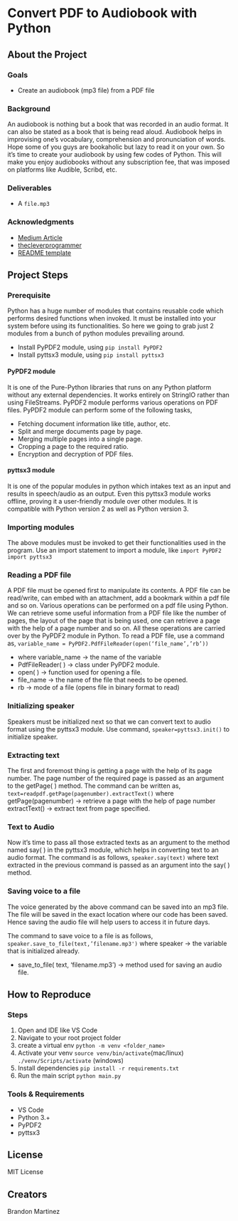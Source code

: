 # Convert PDF to Audiobook with Python
## About the Project
### Goals
- Create an audiobook (mp3 file) from a PDF file

### Background
An audiobook is nothing but a book that was recorded in an audio format. It can also be stated as a book that is being read aloud. Audiobook helps in improvising one’s vocabulary, comprehension and pronunciation of words. Hope some of you guys are bookaholic but lazy to read it on your own. So it’s time to create your audiobook by using few codes of Python. This will make you enjoy audiobooks without any subscription fee, that was imposed on platforms like Audible, Scribd, etc.
### Deliverables
- A `file.mp3`

### Acknowledgments
- [Medium Article](https://medium.com/analytics-vidhya/easy-way-to-build-an-audiobook-using-python-20fc7d6fb1af)
- [thecleverprogrammer](https://thecleverprogrammer.com/2020/10/22/create-an-audiobook-with-python/)
- [README template](https://github.com/ThompsonBethany01/Best-Practice)

## Project Steps
### Prerequisite
Python has a huge number of modules that contains reusable code which performs desired functions when invoked. It must be installed into your system before using its functionalities. So here we going to grab just 2 modules from a bunch of python modules prevailing around.
- Install PyPDF2 module, using
`pip install PyPDF2`
- Install pyttsx3 module, using
`pip install pyttsx3`

#### PyPDF2 module
It is one of the Pure-Python libraries that runs on any Python platform without any external dependencies. It works entirely on StringIO rather than using FileStreams. PyPDF2 module performs various operations on PDF files. PyPDF2 module can perform some of the following tasks,
- Fetching document information like title, author, etc.
- Split and merge documents page by page.
- Merging multiple pages into a single page.
- Cropping a page to the required ratio.
- Encryption and decryption of PDF files.

#### pyttsx3 module
It is one of the popular modules in python which intakes text as an input and results in speech/audio as an output. Even this pyttsx3 module works offline, proving it a user-friendly module over other modules. It is compatible with Python version 2 as well as Python version 3.

### Importing modules
The above modules must be invoked to get their functionalities used in the program. Use an import statement to import a module, like
`import PyPDF2`
`import pyttsx3`

### Reading a PDF file
A PDF file must be opened first to manipulate its contents. A PDF file can be read/write, can embed with an attachment, add a bookmark within a pdf file and so on. Various operations can be performed on a pdf file using Python. We can retrieve some useful information from a PDF file like the number of pages, the layout of the page that is being used, one can retrieve a page with the help of a page number and so on. All these operations are carried over by the PyPDF2 module in Python.
To read a PDF file, use a command as,
`variable_name = PyPDF2.PdfFileReader(open(‘file_name’,’rb’))`
- where variable_name → the name of the variable
- PdfFileReader( ) → class under PyPDF2 module.
- open( ) → function used for opening a file.
- file_name → the name of the file that needs to be opened.
- rb → mode of a file (opens file in binary format to read)

### Initializing speaker
Speakers must be initialized next so that we can convert text to audio format using the pyttsx3 module. Use command,
`speaker=pyttsx3.init()`
to initialize speaker.

### Extracting text
The first and foremost thing is getting a page with the help of its page number. The page number of the required page is passed as an argument to the getPage( ) method.
The command can be written as,
`text=readpdf.getPage(pagenumber).extractText()`
where getPage(pagenumber) → retrieve a page with the help of page number
extractText() → extract text from page specified.

### Text to Audio
Now it’s time to pass all those extracted texts as an argument to the method named say( ) in the pyttsx3 module, which helps in converting text to an audio format. The command is as follows,
`speaker.say(text)`
where text extracted in the previous command is passed as an argument into the say( ) method.

### Saving voice to a file
The voice generated by the above command can be saved into an mp3 file. The file will be saved in the exact location where our code has been saved. Hence saving the audio file will help users to access it in future days.

The command to save voice to a file is as follows,
`speaker.save_to_file(text,’filename.mp3')`
where speaker → the variable that is initialized already.
- save_to_file( text, ‘filename.mp3’) → method used for saving an audio file.

## How to Reproduce
### Steps
1. Open and IDE like VS Code
1. Navigate to your root project folder
1. create a virtual env `python -m venv <folder_name>`
1. Activate your venv `source venv/bin/activate`(mac/linux) `./venv/Scripts/activate` (windows)
1. Install dependencies `pip install -r requirements.txt`
1. Run the main script `python main.py`

### Tools & Requirements
- VS Code
- Python 3.+
- PyPDF2
- pyttsx3

## License
MIT License

## Creators
Brandon Martinez

